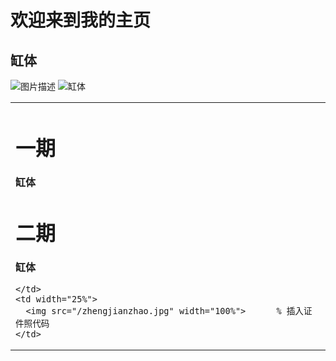 # 欢迎来到我的主页
## 缸体
![图片描述](图片链接)
![缸体](/zhengjianzhao.jpg)
<table border="0">
  <tr>
    <td width="75%">
      <h1>一期</h1>
      <p><b>缸体</b></p>
        <h1>二期</h1>
      <p><b>缸体</b></p>
     
    </td>
    <td width="25%">
      <img src="/zhengjianzhao.jpg" width="100%">      % 插入证件照代码
    </td>
  </tr>
</table>





